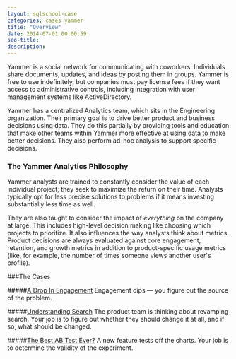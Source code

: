 ```yaml
---
layout: sqlschool-case
categories: cases yammer
title: "Overview"
date: 2014-07-01 00:00:59
seo-title: 
description: 
---
```


Yammer is a social network for communicating with coworkers. Individuals share documents, updates, and ideas by posting them in groups. Yammer is free to use indefinitely, but companies must pay license fees if they want access to administrative controls, including integration with user management systems like ActiveDirectory.

Yammer has a centralized Analytics team, which sits in the Engineering organization. Their primary goal is to drive better product and business decisions using data. They do this partially by providing tools and education that make other teams within Yammer more effective at using data to make better decisions. They also perform ad-hoc analysis to support specific decisions.

### The Yammer Analytics Philosophy

Yammer analysts are trained to constantly consider the value of each individual project; they seek to maximize the return on their time. Analysts typically opt for less precise solutions to problems if it means investing substantially less time as well.

They are also taught to consider the impact of *everything* on the company at large. This includes high-level decision making like choosing which projects to prioritize. It also influences the way analysts think about metrics. Product decisions are always evaluated against core engagement, retention, and growth metrics in addition to product-specific usage metrics (like, for example, the number of times someone views another user's profile).

###The Cases

#####[A Drop In Engagement](a-drop-in-engagement.html)
Engagement dips &mdash; you figure out the source of the problem.

#####[Understanding Search](understanding-search.html)
The product team is thinking about revamping search. Your job is to figure out whether they should change it at all, and if so, what should be changed.

#####[The Best AB Test Ever?](best-ab-test-ever.html)
A new feature tests off the charts. Your job is to determine the validity of the experiment.